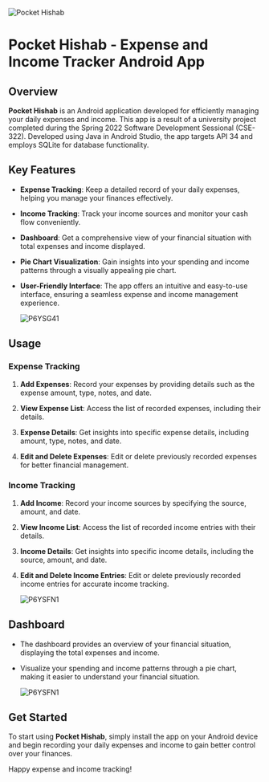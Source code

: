 
![Pocket Hishab](https://github.com/tawsif-rahman-shopnil/pocket_hishab_apk/assets/76777358/632e3ab8-9fbf-4420-9ee4-41e91a534bc4)

# Pocket Hishab - Expense and Income Tracker Android App

## Overview

**Pocket Hishab** is an Android application developed for efficiently managing your daily expenses and income. This app is a result of a university project completed during the Spring 2022 Software Development Sessional (CSE-322). Developed using Java in Android Studio, the app targets API 34 and employs SQLite for database functionality.

## Key Features

- **Expense Tracking**: Keep a detailed record of your daily expenses, helping you manage your finances effectively.

- **Income Tracking**: Track your income sources and monitor your cash flow conveniently.

- **Dashboard**: Get a comprehensive view of your financial situation with total expenses and income displayed.

- **Pie Chart Visualization**: Gain insights into your spending and income patterns through a visually appealing pie chart.

- **User-Friendly Interface**: The app offers an intuitive and easy-to-use interface, ensuring a seamless expense and income management experience.

  ![P6YSG41](https://github.com/tawsif-rahman-shopnil/pocket_hishab_apk/assets/76777358/f75cf335-c218-42f9-ade9-72fae16ee661)


## Usage

### Expense Tracking

1. **Add Expenses**: Record your expenses by providing details such as the expense amount, type, notes, and date.

2. **View Expense List**: Access the list of recorded expenses, including their details.

3. **Expense Details**: Get insights into specific expense details, including amount, type, notes, and date.

4. **Edit and Delete Expenses**: Edit or delete previously recorded expenses for better financial management.


### Income Tracking

1. **Add Income**: Record your income sources by specifying the source, amount, and date.

2. **View Income List**: Access the list of recorded income entries with their details.

3. **Income Details**: Get insights into specific income details, including the source, amount, and date.

4. **Edit and Delete Income Entries**: Edit or delete previously recorded income entries for accurate income tracking.

   ![P6YSFN1](https://github.com/tawsif-rahman-shopnil/pocket_hishab_apk/assets/76777358/d58d2fdc-5345-4a25-8357-47cda94b8261)




## Dashboard

- The dashboard provides an overview of your financial situation, displaying the total expenses and income.

- Visualize your spending and income patterns through a pie chart, making it easier to understand your financial situation.

  ![P6YSFN1](https://github.com/tawsif-rahman-shopnil/pocket_hishab_apk/assets/76777358/3c1a12bc-9e45-4df5-8abf-e6c7ec58ad7b)


## Get Started

To start using **Pocket Hishab**, simply install the app on your Android device and begin recording your daily expenses and income to gain better control over your finances.

Happy expense and income tracking!
